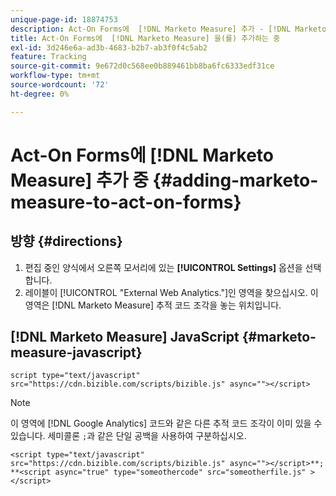 ```yaml
---
unique-page-id: 18874753
description: Act-On Forms에  [!DNL Marketo Measure] 추가 - [!DNL Marketo Measure]
title: Act-On Forms에  [!DNL Marketo Measure] 을(를) 추가하는 중
exl-id: 3d246e6a-ad3b-4683-b2b7-ab3f0f4c5ab2
feature: Tracking
source-git-commit: 9e672d0c568ee0b889461bb8ba6fc6333edf31ce
workflow-type: tm+mt
source-wordcount: '72'
ht-degree: 0%

---
```


# Act-On Forms에 [!DNL Marketo Measure] 추가 중 {#adding-marketo-measure-to-act-on-forms}

## 방향 {#directions}

1. 편집 중인 양식에서 오른쪽 모서리에 있는 **[!UICONTROL Settings]** 옵션을 선택합니다.
1. 레이블이 [!UICONTROL "External Web Analytics."]인 영역을 찾으십시오. 이 영역은 [!DNL Marketo Measure] 추적 코드 조각을 놓는 위치입니다.

## [!DNL Marketo Measure] JavaScript {#marketo-measure-javascript}

`script type="text/javascript" src="https://cdn.bizible.com/scripts/bizible.js" async=""></script>`

>[!NOTE]
>
>이 영역에 [!DNL Google Analytics] 코드와 같은 다른 추적 코드 조각이 이미 있을 수 있습니다. 세미콜론 `;`과 같은 단일 공백을 사용하여 구분하십시오.
>
>`<script type="text/javascript" src="https://cdn.bizible.com/scripts/bizible.js" async=""></script>**; **<script async="true" type="someothercode" src="someotherfile.js" ></script>`
